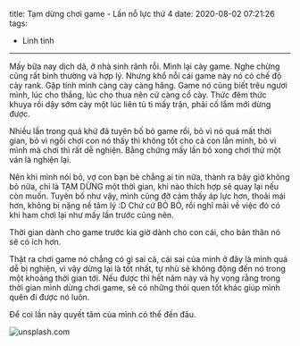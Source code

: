 title: Tạm dừng chơi game - Lần nỗ lực thứ 4
date: 2020-08-02 07:21:26
tags: 
  - Linh tinh
---

Mấy bữa nay dịch dã, ở nhà sinh rãnh rỗi. Mình lại cày game. Nghe chừng cũng rất bình thường và hợp lý. Nhưng khổ nỗi cái game này nó có chế độ cày rank. Gặp tính mình càng cày càng hăng. Game nó cũng biết trêu ngươi mình, lúc cho thắng, lúc cho thua nên cứ càng cố cày. Thức đêm thức khuya rồi dậy sớm cày một lúc liên tù tì mấy trận, phải cố lắm mới dừng được.

Nhiều lần trong quá khứ đã tuyên bố bỏ game rồi, bỏ vì nó quá mất thời gian, bỏ vì ngồi chơi con nó thấy thì không tốt cho cả con lẫn mình, bỏ vì mình mà chơi thì rất dễ nghiện. Bằng chứng mấy lần bỏ xong chơi thử một ván là nghiện lại.

Nên khi mình nói bỏ, vợ con bạn bè chẳng ai tin nữa, thành ra bây giờ không bỏ nữa, chỉ là TẠM DỪNG một thời gian, khi nào thích hợp sẽ quay lại nếu còn muốn. Tuyên bố  như vậy, mình cũng đỡ cảm thấy áp lực hơn, thoải mái hơn, không bị nặng nề tâm lý :D Chứ cứ BỎ BỎ, rồi nghĩ mãi về việc đó có khi ham chơi lại như mấy lần trước cũng nên.

Thời gian dành cho game trước kia giờ dành cho con cái, cho bản thân nó sẽ có ích hơn.

Thật ra chơi game nó chẳng có gì sai cả, cái sai của minh ở đây là mình quá dễ bị nghiện, vì vậy dừng lại là tốt nhất, tự nhủ sẽ không động đến nó trong một khoảng thời gian tới. Nếu được thì hết năm này và hy vọng rằng trong thời gian mình dừng chơi game, sẽ có những thói quen tốt khác giúp mình quên đi được nó luôn.

Để coi lần này quyết tâm của mình có thể đến đâu.

![unsplash.com](https://images.unsplash.com/photo-1534423861386-85a16f5d13fd?ixlib=rb-1.2.1&ixid=eyJhcHBfaWQiOjEyMDd9&auto=format&fit=crop&w=1350&q=80)


